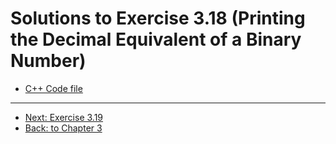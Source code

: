 # Solutions to Exercise 3.18 (Printing the Decimal Equivalent of a Binary Number)

-   [C++ Code file](e03_18.cpp)

---

-   [Next: Exercise 3.19](03_19.md)
-   [Back: to Chapter 3](README.md)
